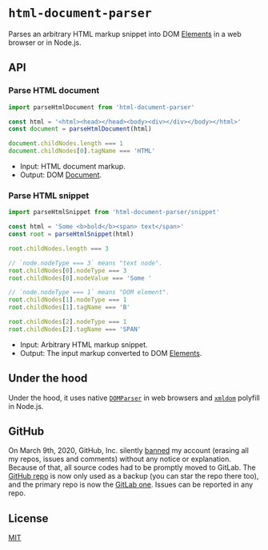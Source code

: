 # `html-document-parser`

Parses an arbitrary HTML markup snippet into DOM [Elements](https://developer.mozilla.org/en-US/docs/Web/API/Element) in a web browser or in Node.js.

## API

### Parse HTML document

```js
import parseHtmlDocument from 'html-document-parser'

const html = '<html><head></head><body><div></div></body></html>'
const document = parseHtmlDocument(html)

document.childNodes.length === 1
document.childNodes[0].tagName === 'HTML'
```

* Input: HTML document markup.
* Output: DOM [Document](https://developer.mozilla.org/en-US/docs/Web/API/Document).

### Parse HTML snippet

```js
import parseHtmlSnippet from 'html-document-parser/snippet'

const html = 'Some <b>bold</b><span> text</span>'
const root = parseHtmlSnippet(html)

root.childNodes.length === 3

// `node.nodeType === 3` means "text node".
root.childNodes[0].nodeType === 3
root.childNodes[0].nodeValue === 'Some '

// `node.nodeType === 1` means "DOM element".
root.childNodes[1].nodeType === 1
root.childNodes[1].tagName === 'B'

root.childNodes[2].nodeType === 1
root.childNodes[2].tagName === 'SPAN'
```

* Input: Arbitrary HTML markup snippet.
* Output: The input markup converted to DOM [Elements](https://developer.mozilla.org/en-US/docs/Web/API/Element).

## Under the hood

Under the hood, it uses native [`DOMParser`](https://developer.mozilla.org/en-US/docs/Web/API/DOMParser/parseFromString) in web browsers and [`xmldom`](https://www.npmjs.com/package/@xmldom/xmldom) polyfill in Node.js.

## GitHub

On March 9th, 2020, GitHub, Inc. silently [banned](https://medium.com/@catamphetamine/how-github-blocked-me-and-all-my-libraries-c32c61f061d3) my account (erasing all my repos, issues and comments) without any notice or explanation. Because of that, all source codes had to be promptly moved to GitLab. The [GitHub repo](https://github.com/catamphetamine/html-document-parser) is now only used as a backup (you can star the repo there too), and the primary repo is now the [GitLab one](https://gitlab.com/catamphetamine/html-document-parser). Issues can be reported in any repo.

## License

[MIT](LICENSE)